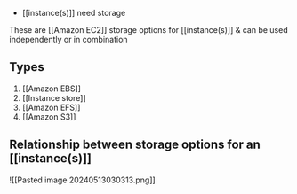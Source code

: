 - [[instance(s)]] need storage

These are [[Amazon EC2]] storage options for [[instance(s)]] & can be used independently or in combination
## Types
1. [[Amazon EBS]]
2. [[Instance store]]
3. [[Amazon EFS]]
4. [[Amazon S3]]
## Relationship between storage options for an [[instance(s)]]
![[Pasted image 20240513030313.png]]